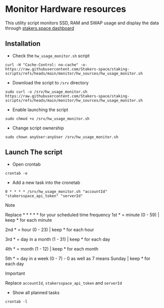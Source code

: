 # Monitor Hardware resources

This utility script monitors SSD, RAM and SWAP usage and display the data through [stakers.space dashboard](https://stakers.space/account)

## Installation
- Check the `hw_usage_monitor.sh` script
```
curl -H "Cache-Control: no-cache" -o- https://raw.githubusercontent.com/Stakers-space/staking-scripts/refs/heads/main/monitor/hw_sources/hw_usage_monitor.sh
```
- Download the script to `/srv` directory
```
sudo curl -o /srv/hw_usage_monitor.sh https://raw.githubusercontent.com/Stakers-space/staking-scripts/refs/heads/main/monitor/hw_sources/hw_usage_monitor.sh
```
- Enable launching the script
```
sudo chmod +x /srv/hw_usage_monitor.sh
```
- Change script ownership
```
sudo chown anyUser:anyUser /srv/hw_usage_monitor.sh
```

## Launch The script
- Open crontab
```
crontab -e
```
- Add a new task into the cronetab
```
0 * * * * /srv/hw_usage_monitor.sh "accountId" "stakersspace_api_token" "serverId"
```
> [!NOTE]  
> Replace * * * * * for your scheduled time frequency
> 1st * = minute (0 - 59) | keep * for each minute
>
> 2nd * = hour (0 - 23) | keep * for each hour
>
> 3rd * = day in a month (1 - 31) | keep * for each day
>
> 4th * = month (1 - 12) | keep * for each month
>
> 5th * = day in a week (0 - 7) - 0 as well as 7 means Sunday | keep * for each day

> [!IMPORTANT]
> Replace `accountId`, `stakersspace_api_token` and `serverId`

- Show all planned tasks
```
crontab -l
```